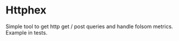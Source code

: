 Httphex
=======

Simple tool to get http get / post queries and handle folsom metrics.
Example in tests.
